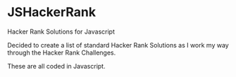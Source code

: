 # JSHackerRank
Hacker Rank Solutions for Javascript

Decided to create a list of standard Hacker Rank Solutions as I work my way through the Hacker Rank Challenges.

These are all coded in Javascript.
